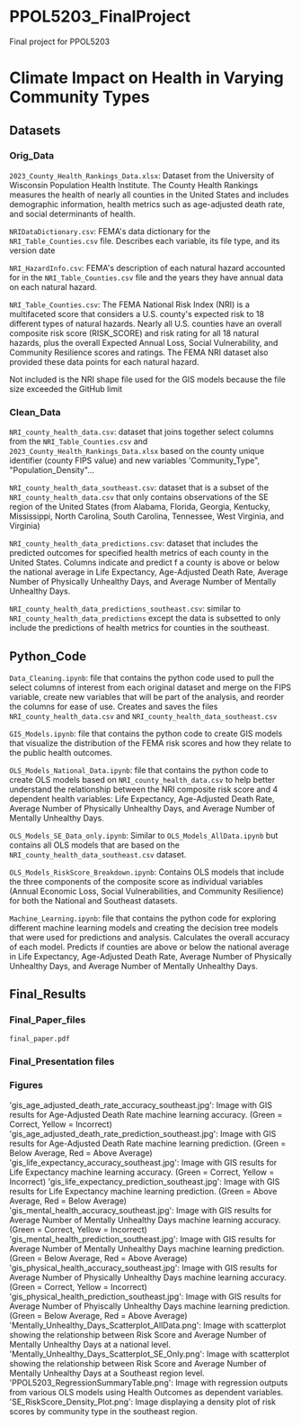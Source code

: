 # PPOL5203_FinalProject
Final project for PPOL5203


# Climate Impact on Health in Varying Community Types

## Datasets

### Orig_Data

`2023_County_Health_Rankings_Data.xlsx`: Dataset from the University of Wisconsin Population Health Institute. The County Health Rankings measures the health of nearly all counties in the United States and includes demographic information, health metrics such as age-adjusted death rate, and social determinants of health. 

`NRIDataDictionary.csv`: FEMA's data dictionary for the `NRI_Table_Counties.csv` file. Describes each variable, its file type, and its version date

`NRI_HazardInfo.csv`: FEMA's description of each natural hazard accounted for in the `NRI_Table_Counties.csv` file and the years they have annual data on each natural hazard.

`NRI_Table_Counties.csv`: The FEMA National Risk Index (NRI) is a multifaceted score that considers a U.S. county's expected risk to 18 different types of natural hazards. Nearly all U.S. counties have an overall composite risk score (RISK_SCORE) and risk rating for all 18 natural hazards, plus the overall Expected Annual Loss, Social Vulnerability, and Community Resilience scores and ratings. The FEMA NRI dataset also provided these data points for each natural hazard. 

Not included is the NRI shape file used for the GIS models because the file size exceeded the GitHub limit

### Clean_Data

`NRI_county_health_data.csv`: dataset that joins together select columns from the `NRI_Table_Counties.csv` and `2023_County_Health_Rankings_Data.xlsx` based on the county unique identifier (county FIPS value) and new variables 'Community_Type", "Population_Density"...

`NRI_county_health_data_southeast.csv`: dataset that is a subset of the `NRI_county_health_data.csv` that only contains observations of the SE region of the United States (from Alabama, Florida, Georgia, Kentucky, Mississippi, North Carolina, South Carolina, Tennessee, West Virginia, and Virginia)

`NRI_county_health_data_predictions.csv`: dataset that includes the predicted outcomes for specified health metrics of each county in the United States. Columns indicate and predict f a county is above or below the national average in Life Expectancy, Age-Adjusted Death Rate, Average Number of Physically Unhealthy Days, and Average Number of Mentally Unhealthy Days.

`NRI_county_health_data_predictions_southeast.csv`: similar to `NRI_county_health_data_predictions` except the data is subsetted to only include the predictions of health metrics for counties in the southeast.



## Python_Code

`Data_Cleaning.ipynb`: file that contains the python code used to pull the select columns of interest from each original dataset and merge on the FIPS variable, create new variables that will be part of the analysis, and reorder the columns for ease of use. Creates and saves the files `NRI_county_health_data.csv` and `NRI_county_health_data_southeast.csv`

`GIS_Models.ipynb`: file that contains the python code to create GIS models that visualize the distribution of the FEMA risk scores and how they relate to the public health outcomes. 

`OLS_Models_National_Data.ipynb`: file that contains the python code to create OLS models based on `NRI_county_health_data.csv` to help better understand the relationship between the NRI composite risk score and 4 dependent health variables: Life Expectancy, Age-Adjusted Death Rate, Average Number of Physically Unhealthy Days, and Average Number of Mentally Unhealthy Days. 

`OLS_Models_SE_Data_only.ipynb`: Similar to `OLS_Models_AllData.ipynb` but contains all OLS models that are based on the `NRI_county_health_data_southeast.csv` dataset.

`OLS_Models_RiskScore_Breakdown.ipynb`: Contains OLS models that include the three components of the composite score as individual variables (Annual Economic Loss, Social Vulnerabilities, and Community Resilience) for both the National and Southeast datasets.

`Machine_Learning.ipynb`: file that contains the python code for exploring different machine learning models and creating the decision tree models that were used for predictions and analysis. Calculates the overall accuracy of each model. Predicts if counties are above or below the national average in Life Expectancy, Age-Adjusted Death Rate, Average Number of Physically Unhealthy Days, and Average Number of Mentally Unhealthy Days. 


## Final_Results

### Final_Paper_files

`final_paper.pdf`

### Final_Presentation files



### Figures

'gis_age_adjusted_death_rate_accuracy_southeast.jpg': Image with GIS results for Age-Adjusted Death Rate machine learning accuracy. (Green = Correct, Yellow = Incorrect)
'gis_age_adjusted_death_rate_prediction_southeast.jpg': Image with GIS results for Age-Adjusted Death Rate machine learning prediction. (Green = Below Average, Red = Above Average)
'gis_life_expectancy_accuracy_southeast.jpg': Image with GIS results for Life Expectancy machine learning accuracy. (Green = Correct, Yellow = Incorrect)
'gis_life_expectancy_prediction_southeast.jpg': Image with GIS results for Life Expectancy machine learning prediction. (Green = Above Average, Red = Below Average)
'gis_mental_health_accuracy_southeast.jpg': Image with GIS results for Average Number of Mentally Unhealthy Days machine learning accuracy. (Green = Correct, Yellow = Incorrect)
'gis_mental_health_prediction_southeast.jpg': Image with GIS results for Average Number of Mentally Unhealthy Days machine learning prediction. (Green = Below Average, Red = Above Average)
'gis_physical_health_accuracy_southeast.jpg': Image with GIS results for Average Number of Physically Unhealthy Days machine learning accuracy. (Green = Correct, Yellow = Incorrect)
'gis_physical_health_prediction_southeast.jpg': Image with GIS results for Average Number of Phyiscally Unhealthy Days machine learning prediction. (Green = Below Average, Red = Above Average)
'Mentally_Unhealthy_Days_Scatterplot_AllData.png': Image with scatterplot showing the relationship between Risk Score and Average Number of Mentally Unhealthy Days at a national level.
'Mentally_Unhealthy_Days_Scatterplot_SE_Only.png': Image with scatterplot showing the relationship between Risk Score and Average Number of Mentally Unhealthy Days at a Southeast region level.
'PPOL5203_RegressionSummaryTable.png': Image with regression outputs from various OLS models using Health Outcomes as dependent variables.
'SE_RiskScore_Density_Plot.png': Image displaying a density plot of risk scores by community type in the southeast region.
